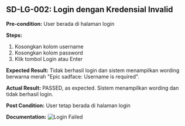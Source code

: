 ## SD-LG-002: Login dengan Kredensial Invalid

**Pre-condition:**
User berada di halaman login

**Steps:**
1. Kosongkan kolom username
2. Kosongkan kolom password
3. Klik tombol Login atau Enter

**Expected Result:**
Tidak berhasil login dan sistem menampilkan wording berwarna merah "Epic sadface: Username is required".

**Actual Result:**
PASSED, as expected. Sistem menampilkan wording dan tidak berhasil login.

**Post Condition:**
User tetap berada di halaman login

**Documentation:**
![Login Failed](../documentations/)
